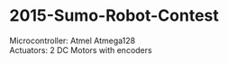 # 2015-Sumo-Robot-Contest

Microcontroller: Atmel Atmega128  
Actuators: 2 DC Motors with encoders  
